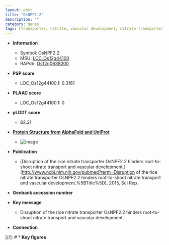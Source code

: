 ```yaml
---
layout: post
title: "OsNPF2.2"
description: ""
category: genes
tags: [transporter, nitrate, vascular development, nitrate transporter]
---
```


* **Information**  
    + Symbol: OsNPF2.2  
    + MSU: [LOC_Os12g44100](http://rice.plantbiology.msu.edu/cgi-bin/ORF_infopage.cgi?orf=LOC_Os12g44100)  
    + RAPdb: [Os12g0638200](http://rapdb.dna.affrc.go.jp/viewer/gbrowse_details/irgsp1?name=Os12g0638200)  

* **PSP score**  
    + LOC_Os12g44100.1: 0.3161 

* **PLAAC score**  
    + LOC_Os12g44100.1: 0 

* **pLDDT score**
    + 82.31

* **[Protein Structure from AlphaFold and UniProt](https://www.uniprot.org/uniprotkb/Q2QLL1/entry#structure)**
    + ![image](https://ricepsp.github.io/images/Q2/AF-Q2QLL1-F1.png)

* **Publication**  
    + [Disruption of the rice nitrate transporter OsNPF2.2 hinders root-to-shoot nitrate transport and vascular development.](http://www.ncbi.nlm.nih.gov/pubmed?term=Disruption of the rice nitrate transporter OsNPF2.2 hinders root-to-shoot nitrate transport and vascular development.%5BTitle%5D), 2015, Sci Rep.

* **Genbank accession number**  

* **Key message**  
    + Disruption of the rice nitrate transporter OsNPF2.2 hinders root-to-shoot nitrate transport and vascular development.

* **Connection**  

[//]: # * **Key figures**  



